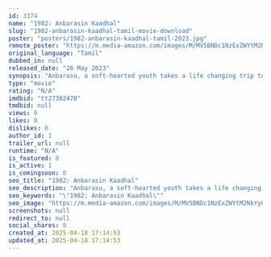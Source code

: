 ```yaml
---
id: 3374
name: "1982: Anbarasin Kaadhal"
slug: "1982-anbarasin-kaadhal-tamil-movie-download"
poster: "posters/1982-anbarasin-kaadhal-tamil-2023.jpg"
remote_poster: "https://m.media-amazon.com/images/M/MV5BNDc1NzExZWYtM2NkYy00MmI3LThlMjItZTJjMDI5YWNhNTlmXkEyXkFqcGc@._V1_SX300.jpg"
original_language: "Tamil"
dubbed_in: null
released_date: "26 May 2023"
synopsis: "Anbarasu, a soft-hearted youth takes a life changing trip to Kerala to express his feelings to the love of his life. But soon he comes across a lot of life-threatening obstacles, will Anbu and his love succeed or succumb ?"
type: "movie"
rating: "N/A"
imdbid: "tt27302470"
tmdbid: null
views: 0
likes: 0
dislikes: 0
author_id: 1
trailer_url: null
runtime: "N/A"
is_featured: 0
is_active: 1
is_comingsoon: 0
seo_title: "1982: Anbarasin Kaadhal"
seo_description: "Anbarasu, a soft-hearted youth takes a life changing trip to Kerala to express his feelings to the love of his life. But soon he comes across a lot of life-threatening obstacles, will Anbu and his love succeed or succumb ?"
seo_keywords: "\"1982: Anbarasin Kaadhal\""
seo_image: "https://m.media-amazon.com/images/M/MV5BNDc1NzExZWYtM2NkYy00MmI3LThlMjItZTJjMDI5YWNhNTlmXkEyXkFqcGc@._V1_SX300.jpg"
screenshots: null
redirect_to: null
social_shares: 0
created_at: 2025-04-18 17:14:53
updated_at: 2025-04-18 17:14:53
---
```


